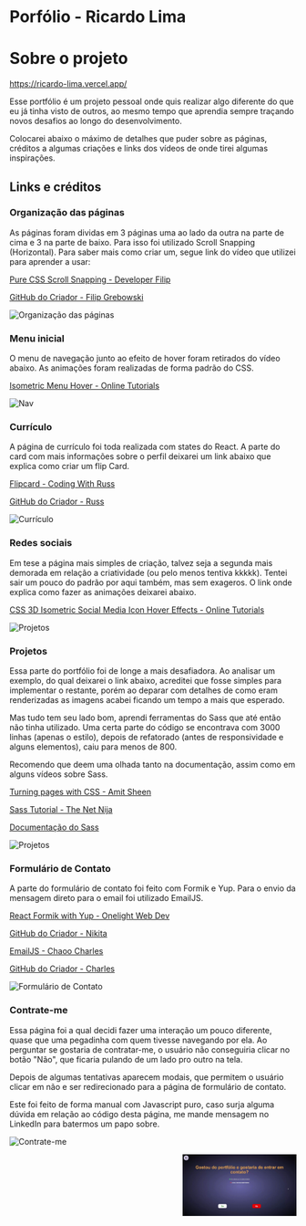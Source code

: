 # Porfólio - Ricardo Lima

# Sobre o projeto

https://ricardo-lima.vercel.app/

Esse portfólio é um projeto pessoal onde quis realizar algo diferente do que eu já tinha visto de outros, ao mesmo tempo que aprendia sempre traçando novos desafios ao longo do desenvolvimento.

Colocarei abaixo o máximo de detalhes que puder sobre as páginas, créditos a algumas criações e links dos vídeos de onde tirei algumas inspirações.

## Links e créditos

### Organização das páginas

As páginas foram dividas em 3 páginas uma ao lado da outra na parte de cima e 3 na parte de baixo. Para isso foi utilizado Scroll Snapping (Horizontal).
Para saber mais como criar um, segue link do vídeo que utilizei para aprender a usar:

[Pure CSS Scroll Snapping - Developer Filip](https://youtu.be/pNPkVQD7vlM)

[GitHub do Criador - Filip Grebowski](https://github.com/FilipGrebowski)

![Organização das páginas](https://i.imgur.com/T4rtQhR.png) 


### Menu inicial 
O menu de navegação junto ao efeito de hover foram retirados do vídeo abaixo. 
As animações foram realizadas de forma padrão do CSS.

[Isometric Menu Hover - Online Tutorials](https://www.youtube.com/watch?v=MmdKeypSxE8)

![Nav](https://i.imgur.com/JJzu2p1.png) 


### Currículo
A página de currículo foi toda realizada com states do React. A parte do card com mais informações sobre o perfil deixarei um link abaixo que explica como criar um flip Card.


[Flipcard - Coding With Russ](https://www.youtube.com/watch?v=NCLdf661ILE)

[GitHub do Criador - Russ](https://github.com/russs123)

![Currículo](https://i.imgur.com/hA7KdMZ.png)


### Redes sociais
Em tese a página mais simples de criação, talvez seja a segunda mais demorada em relação a criatividade (ou pelo menos tentiva kkkkk). Tentei sair um pouco do padrão por aqui também, mas sem exageros. O link onde explica como fazer as animações deixarei abaixo.

[CSS 3D Isometric Social Media Icon Hover Effects - Online Tutorials](https://www.youtube.com/watch?v=C8wSNZqktOM)

![Projetos](https://i.imgur.com/5MDpQ94.png)


### Projetos
Essa parte do portfólio foi de longe a mais desafiadora. Ao analisar um exemplo, do qual deixarei o link abaixo, acreditei que fosse simples para implementar o restante, porém ao deparar com detalhes de como eram renderizadas as imagens acabei ficando um tempo a mais que esperado.

Mas tudo tem seu lado bom, aprendi ferramentas do Sass que até então não tinha utilizado. Uma certa parte do código se encontrava com 3000 linhas (apenas o estilo), depois de refatorado (antes de responsividade e alguns elementos), caiu para menos de 800. 

Recomendo que deem uma olhada tanto na documentação, assim como em alguns vídeos sobre Sass.

[Turning pages with CSS - Amit Sheen](https://codepen.io/amit_sheen/pen/WNweryv)

[Sass Tutorial - The Net Nija](https://www.youtube.com/watch?v=_kqN4hl9bGc&list=PL4cUxeGkcC9jxJX7vojNVK-o8ubDZEcNb&index=1)

[Documentação do Sass](https://sass-lang.com/)

![Projetos](https://i.imgur.com/c7mjGiN.png)


### Formulário de Contato   
A parte do formulário de contato foi feito com Formik e Yup. 
Para o envio da mensagem direto para o email foi utilizado EmailJS.

[React Formik with Yup - Onelight Web Dev](https://www.youtube.com/watch?v=7Ophfq0lEAY)

[GitHub do Criador - Nikita](https://github.com/nikitapryymak)

[EmailJS - Chaoo Charles](https://www.youtube.com/watch?v=bMq2riFCF90)

[GitHub do Criador - Charles](https://github.com/chaoocharles)

![Formulário de Contato](https://i.imgur.com/bSHEpkf.png) 


### Contrate-me
Essa página foi a qual decidi fazer uma interação um pouco diferente, quase que uma pegadinha com quem tivesse navegando por ela. 
Ao perguntar se gostaria de contratar-me, o usuário não conseguiria clicar no botão "Não", que ficaria pulando de um lado pro outro na tela. 

Depois de algumas tentativas aparecem modais, que permitem o usuário clicar em não e ser redirecionado para a página de formulário de contato.

Este foi feito de forma manual com Javascript puro, caso surja alguma dúvida em relação ao código desta página, me mande mensagem no LinkedIn para batermos um papo sobre.

![Contrate-me](https://i.imgur.com/8iSs2ED.png) 

<img align='right' src='./src/assets/no-gif.gif' width='200"'>



